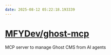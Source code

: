 ```yaml
---
date: 2025-08-12 05:22:18.193339
---
```


# [MFYDev/ghost-mcp](https://github.com/MFYDev/ghost-mcp)

MCP server to manage Ghost CMS from AI agents